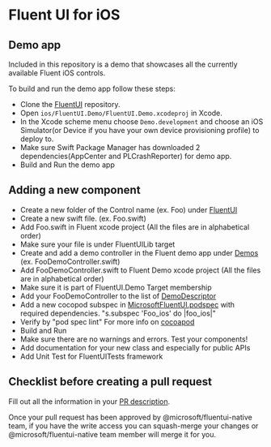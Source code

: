 # Fluent UI for iOS

## Demo app

Included in this repository is a demo that showcases all the currently available Fluent iOS controls.

To build and run the demo app follow these steps:
- Clone the [FluentUI](https://github.com/microsoft/fluentui-apple) repository.
- Open `ios/FluentUI.Demo/FluentUI.Demo.xcodeproj` in Xcode.
- In the Xcode scheme menu choose `Demo.development` and choose an iOS Simulator(or Device if you have your own device provisioning profile) to deploy to.
- Make sure Swift Package Manager has downloaded 2 dependencies(AppCenter and PLCrashReporter) for demo app.
- Build and Run the demo app

## Adding a new component
- Create a new folder of the Control name (ex. Foo) under [FluentUI](FluentUI)
- Create a new swift file. (ex. Foo.swift)
- Add Foo.swift in Fluent xcode project (All the files are in alphabetical order)
- Make sure your file is under FluentUILib target
- Create and add a demo controller in the Fluent demo app under [Demos](FluentUI.Demo/FluentUI.Demo/Demos) (ex. FooDemoController.swift)
- Add FooDemoController.swift to Fluent Demo xcode project (All the files are in alphabetical order)
- Make sure it is part of FluentUI.Demo Target membership
- Add your FooDemoController to the list of [DemoDescriptor](https://github.com/microsoft/fluentui-apple/blob/02b1c3fe601b793cb6cfd24813e11d92420e0d77/ios/FluentUI.Demo/FluentUI.Demo/Demos.swift#L30)
- Add a new cocopod subspec in [MicrosoftFluentUI.podspec](https://github.com/microsoft/fluentui-apple/blob/main/MicrosoftFluentUI.podspec) with required dependencies. "s.subspec 'Foo_ios' do |foo_ios|"
- Verify by "pod spec lint" For more info on [cocoapod](https://cocoapods.org)
- Build and Run
- Make sure there are no warnings and errors. Test your components!
- Add documentation for your new class and especially for public APIs
- Add Unit Test for FluentUITests framework

## Checklist before creating a pull request
Fill out all the information in your [PR description](https://github.com/microsoft/fluentui-apple/blob/main/.github/PULL_REQUEST_TEMPLATE.md#pull-request-checklist).

Once your pull request has been approved by @microsoft/fluentui-native team, if you have the write access you can squash-merge your changes or @microsoft/fluentui-native team member will merge it for you.
